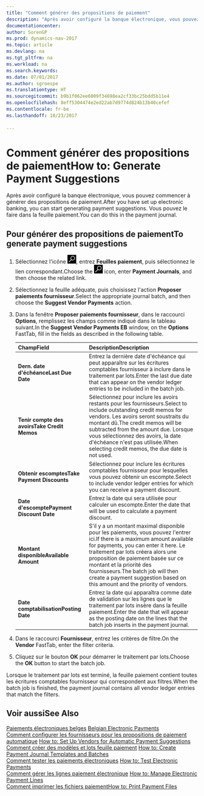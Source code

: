 ```yaml
---
title: "Comment générer des propositions de paiement"
description: "Après avoir configuré la banque électronique, vous pouvez commencer à générer des propositions de paiement. Vous pouvez le faire dans la feuille paiement."
documentationcenter: 
author: SorenGP
ms.prod: dynamics-nav-2017
ms.topic: article
ms.devlang: na
ms.tgt_pltfrm: na
ms.workload: na
ms.search.keywords: 
ms.date: 07/01/2017
ms.author: sgroespe
ms.translationtype: HT
ms.sourcegitcommit: b9b1f062ee6009f34698ea2cf33bc25bdd5b11e4
ms.openlocfilehash: 8eff5304474e2ed22ab7d9774d824b13b40cefef
ms.contentlocale: fr-be
ms.lasthandoff: 10/23/2017

---
```

# <a name="how-to-generate-payment-suggestions"></a><span data-ttu-id="31c65-104">Comment générer des propositions de paiement</span><span class="sxs-lookup"><span data-stu-id="31c65-104">How to: Generate Payment Suggestions</span></span>
<span data-ttu-id="31c65-105">Après avoir configuré la banque électronique, vous pouvez commencer à générer des propositions de paiement.</span><span class="sxs-lookup"><span data-stu-id="31c65-105">After you have set up electronic banking, you can start generating payment suggestions.</span></span> <span data-ttu-id="31c65-106">Vous pouvez le faire dans la feuille paiement.</span><span class="sxs-lookup"><span data-stu-id="31c65-106">You can do this in the payment journal.</span></span>  

## <a name="to-generate-payment-suggestions"></a><span data-ttu-id="31c65-107">Pour générer des propositions de paiement</span><span class="sxs-lookup"><span data-stu-id="31c65-107">To generate payment suggestions</span></span>  

1.  <span data-ttu-id="31c65-108">Sélectionnez l'icône ![Rechercher une page ou un état](../../media/ui-search/search_small.png "icône Rechercher une page ou un état"), entrez **Feuilles paiement**, puis sélectionnez le lien correspondant.</span><span class="sxs-lookup"><span data-stu-id="31c65-108">Choose the ![Search for Page or Report](../../media/ui-search/search_small.png "Search for Page or Report icon") icon, enter **Payment Journals**, and then choose the related link.</span></span>  
2.  <span data-ttu-id="31c65-109">Sélectionnez la feuille adéquate, puis choisissez l'action **Proposer paiements fournisseur**.</span><span class="sxs-lookup"><span data-stu-id="31c65-109">Select the appropriate journal batch, and then choose the **Suggest Vendor Payments** action.</span></span>  
3.  <span data-ttu-id="31c65-110">Dans la fenêtre **Proposer paiements fournisseur**, dans le raccourci **Options**, remplissez les champs comme indiqué dans le tableau suivant.</span><span class="sxs-lookup"><span data-stu-id="31c65-110">In the **Suggest Vendor Payments EB**  window, on the **Options** FastTab, fill in the fields as described in the following table.</span></span>  

    |<span data-ttu-id="31c65-111">Champ</span><span class="sxs-lookup"><span data-stu-id="31c65-111">Field</span></span>|<span data-ttu-id="31c65-112">Description</span><span class="sxs-lookup"><span data-stu-id="31c65-112">Description</span></span>|  
    |---------------------------------|---------------------------------------|  
    |<span data-ttu-id="31c65-113">**Dern. date d'échéance**</span><span class="sxs-lookup"><span data-stu-id="31c65-113">**Last Due Date**</span></span>|<span data-ttu-id="31c65-114">Entrez la dernière date d'échéance qui peut apparaître sur les écritures comptables fournisseur à inclure dans le traitement par lots.</span><span class="sxs-lookup"><span data-stu-id="31c65-114">Enter the last due date that can appear on the vendor ledger entries to be included in the batch job.</span></span>|  
    |<span data-ttu-id="31c65-115">**Tenir compte des avoirs**</span><span class="sxs-lookup"><span data-stu-id="31c65-115">**Take Credit Memos**</span></span>|<span data-ttu-id="31c65-116">Sélectionnez pour inclure les avoirs restants pour les fournisseurs.</span><span class="sxs-lookup"><span data-stu-id="31c65-116">Select to include outstanding credit memos for vendors.</span></span> <span data-ttu-id="31c65-117">Les avoirs seront soustraits du montant dû.</span><span class="sxs-lookup"><span data-stu-id="31c65-117">The credit memos will be subtracted from the amount due.</span></span> <span data-ttu-id="31c65-118">Lorsque vous sélectionnez des avoirs, la date d'échéance n'est pas utilisée.</span><span class="sxs-lookup"><span data-stu-id="31c65-118">When selecting credit memos, the due date is not used.</span></span>|  
    |<span data-ttu-id="31c65-119">**Obtenir escomptes**</span><span class="sxs-lookup"><span data-stu-id="31c65-119">**Take Payment Discounts**</span></span>|<span data-ttu-id="31c65-120">Sélectionnez pour inclure les écritures comptables fournisseur pour lesquelles vous pouvez obtenir un escompte.</span><span class="sxs-lookup"><span data-stu-id="31c65-120">Select to include vendor ledger entries for which you can receive a payment discount.</span></span>|  
    |<span data-ttu-id="31c65-121">**Date d'escompte**</span><span class="sxs-lookup"><span data-stu-id="31c65-121">**Payment Discount Date**</span></span>|<span data-ttu-id="31c65-122">Entrez la date qui sera utilisée pour calculer un escompte.</span><span class="sxs-lookup"><span data-stu-id="31c65-122">Enter the date that will be used to calculate a payment discount.</span></span>|  
    |<span data-ttu-id="31c65-123">**Montant disponible**</span><span class="sxs-lookup"><span data-stu-id="31c65-123">**Available Amount**</span></span>|<span data-ttu-id="31c65-124">S'il y a un montant maximal disponible pour les paiements, vous pouvez l'entrer ici.</span><span class="sxs-lookup"><span data-stu-id="31c65-124">If there is a maximum amount available for payments, you can enter it here.</span></span> <span data-ttu-id="31c65-125">Le traitement par lots créera alors une proposition de paiement basée sur ce montant et la priorité des fournisseurs.</span><span class="sxs-lookup"><span data-stu-id="31c65-125">The batch job will then create a payment suggestion based on this amount and the priority of vendors.</span></span>|  
    |<span data-ttu-id="31c65-126">**Date comptabilisation**</span><span class="sxs-lookup"><span data-stu-id="31c65-126">**Posting Date**</span></span>|<span data-ttu-id="31c65-127">Entrez la date qui apparaîtra comme date de validation sur les lignes que le traitement par lots insère dans la feuille paiement.</span><span class="sxs-lookup"><span data-stu-id="31c65-127">Enter the date that will appear as the posting date on the lines that the batch job inserts in the payment journal.</span></span>|  

4.  <span data-ttu-id="31c65-128">Dans le raccourci **Fournisseur**, entrez les critères de filtre.</span><span class="sxs-lookup"><span data-stu-id="31c65-128">On the **Vendor** FastTab, enter the filter criteria.</span></span>  
5.  <span data-ttu-id="31c65-129">Cliquez sur le bouton **OK** pour démarrer le traitement par lots.</span><span class="sxs-lookup"><span data-stu-id="31c65-129">Choose the **OK** button to start the batch job.</span></span>  

<span data-ttu-id="31c65-130">Lorsque le traitement par lots est terminé, la feuille paiement contient toutes les écritures comptables fournisseur qui correspondent aux filtres.</span><span class="sxs-lookup"><span data-stu-id="31c65-130">When the batch job is finished, the payment journal contains all vendor ledger entries that match the filters.</span></span>  

## <a name="see-also"></a><span data-ttu-id="31c65-131">Voir aussi</span><span class="sxs-lookup"><span data-stu-id="31c65-131">See Also</span></span>  
 <span data-ttu-id="31c65-132">[Paiements électroniques belges](belgian-electronic-payments.md) </span><span class="sxs-lookup"><span data-stu-id="31c65-132">[Belgian Electronic Payments](belgian-electronic-payments.md) </span></span>  
 <span data-ttu-id="31c65-133">[Comment configurer les fournisseurs pour les propositions de paiement automatique](how-to-set-up-vendors-for-automatic-payment-suggestions.md) </span><span class="sxs-lookup"><span data-stu-id="31c65-133">[How to: Set Up Vendors for Automatic Payment Suggestions](how-to-set-up-vendors-for-automatic-payment-suggestions.md) </span></span>  
 <span data-ttu-id="31c65-134">[Comment créer des modèles et lots feuille paiement](how-to-create-payment-journal-templates-and-batches.md) </span><span class="sxs-lookup"><span data-stu-id="31c65-134">[How to: Create Payment Journal Templates and Batches](how-to-create-payment-journal-templates-and-batches.md) </span></span>  
 <span data-ttu-id="31c65-135">[Comment tester les paiements électroniques](how-to-test-electronic-payments.md) </span><span class="sxs-lookup"><span data-stu-id="31c65-135">[How to: Test Electronic Payments](how-to-test-electronic-payments.md) </span></span>  
 <span data-ttu-id="31c65-136">[Comment gérer les lignes paiement électronique](how-to-manage-electronic-payment-lines.md) </span><span class="sxs-lookup"><span data-stu-id="31c65-136">[How to: Manage Electronic Payment Lines](how-to-manage-electronic-payment-lines.md) </span></span>  
 [<span data-ttu-id="31c65-137">Comment imprimer les fichiers paiement</span><span class="sxs-lookup"><span data-stu-id="31c65-137">How to: Print Payment Files</span></span>](how-to-print-payment-files.md)


